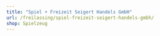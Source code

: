 ```yaml
---
title: "Spiel + Freizeit Seigert Handels GmbH"
url: /freilassing/spiel-freizeit-seigert-handels-gmbh/
shop: Spielzeug
---
```

